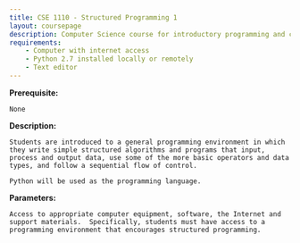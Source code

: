 ```yaml
---
title: CSE 1110 - Structured Programming 1
layout: coursepage
description: Computer Science course for introductory programming and control flow
requirements:
    - Computer with internet access
    - Python 2.7 installed locally or remotely
    - Text editor
---
```

    
**Prerequisite:**

    None 

**Description:**

    Students are introduced to a general programming environment in which they write simple structured algorithms and programs that input, process and output data, use some of the more basic operators and data types, and follow a sequential flow of control.
    
    Python will be used as the programming language.

**Parameters:**

    Access to appropriate computer equipment, software, the Internet and support materials.  Specifically, students must have access to a programming environment that encourages structured programming.
